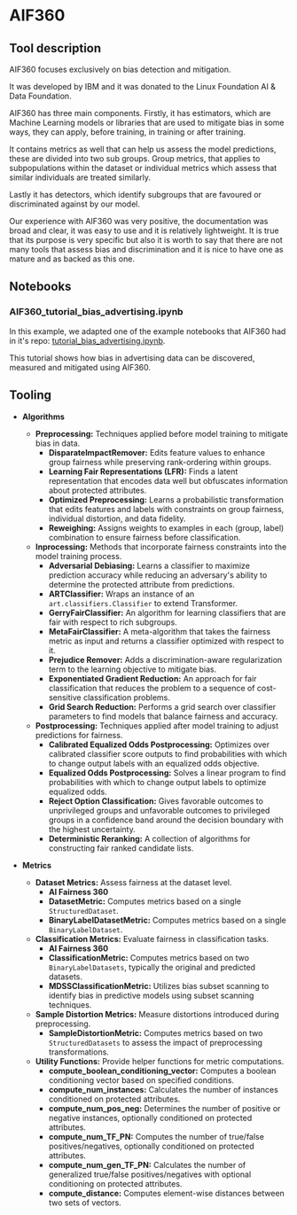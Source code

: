 # AIF360

## Tool description

AIF360 focuses exclusively on bias detection and mitigation.

It was developed by IBM and it was donated to the Linux Foundation AI & Data Foundation.

AIF360 has three main components. Firstly, it has estimators, which are Machine Learning models or libraries that are used to mitigate bias in some ways, they can apply, before training, in training or after training.

It contains metrics as well that can help us assess the model predictions, these are divided into two sub groups. Group metrics, that applies to subpopulations within the dataset or individual metrics which assess that similar individuals are treated similarly.

Lastly it has detectors, which identify subgroups that are favoured or discriminated against by our model.

Our experience with AIF360 was very positive, the documentation was broad and clear, it was easy to use and it is relatively lightweight. It is true that its purpose is very specific but also it is worth to say that there are not many tools that assess bias and discrimination and it is nice to have one as mature and as backed as this one.

## Notebooks

### AIF360_tutorial_bias_advertising.ipynb

In this example, we adapted one of the example notebooks that AIF360 had in it's repo: [tutorial_bias_advertising.ipynb](https://github.com/Trusted-AI/AIF360/blob/main/examples/tutorial_bias_advertising.ipynb).

This tutorial shows how bias in advertising data can be discovered, measured and mitigated using AIF360.

## Tooling

- **Algorithms**
  - **Preprocessing:** Techniques applied before model training to mitigate bias in data.
    - **DisparateImpactRemover:** Edits feature values to enhance group fairness while preserving rank-ordering within groups.
    - **Learning Fair Representations (LFR):** Finds a latent representation that encodes data well but obfuscates information about protected attributes.
    - **Optimized Preprocessing:** Learns a probabilistic transformation that edits features and labels with constraints on group fairness, individual distortion, and data fidelity.
    - **Reweighing:** Assigns weights to examples in each (group, label) combination to ensure fairness before classification.
  - **Inprocessing:** Methods that incorporate fairness constraints into the model training process.
    - **Adversarial Debiasing:** Learns a classifier to maximize prediction accuracy while reducing an adversary's ability to determine the protected attribute from predictions.
    - **ARTClassifier:** Wraps an instance of an `art.classifiers.Classifier` to extend Transformer.
    - **GerryFairClassifier:** An algorithm for learning classifiers that are fair with respect to rich subgroups.
    - **MetaFairClassifier:** A meta-algorithm that takes the fairness metric as input and returns a classifier optimized with respect to it.
    - **Prejudice Remover:** Adds a discrimination-aware regularization term to the learning objective to mitigate bias.
    - **Exponentiated Gradient Reduction:** An approach for fair classification that reduces the problem to a sequence of cost-sensitive classification problems.
    - **Grid Search Reduction:** Performs a grid search over classifier parameters to find models that balance fairness and accuracy.
  - **Postprocessing:** Techniques applied after model training to adjust predictions for fairness.
    - **Calibrated Equalized Odds Postprocessing:** Optimizes over calibrated classifier score outputs to find probabilities with which to change output labels with an equalized odds objective.
    - **Equalized Odds Postprocessing:** Solves a linear program to find probabilities with which to change output labels to optimize equalized odds.
    - **Reject Option Classification:** Gives favorable outcomes to unprivileged groups and unfavorable outcomes to privileged groups in a confidence band around the decision boundary with the highest uncertainty.
    - **Deterministic Reranking:** A collection of algorithms for constructing fair ranked candidate lists.

- **Metrics**
  - **Dataset Metrics:** Assess fairness at the dataset level.
    - **AI Fairness 360**
    - **DatasetMetric:** Computes metrics based on a single `StructuredDataset`.
    - **BinaryLabelDatasetMetric:** Computes metrics based on a single `BinaryLabelDataset`.
  - **Classification Metrics:** Evaluate fairness in classification tasks.
    - **AI Fairness 360**
    - **ClassificationMetric:** Computes metrics based on two `BinaryLabelDatasets`, typically the original and predicted datasets.
    - **MDSSClassificationMetric:** Utilizes bias subset scanning to identify bias in predictive models using subset scanning techniques.
  - **Sample Distortion Metrics:** Measure distortions introduced during preprocessing.
    - **SampleDistortionMetric:** Computes metrics based on two `StructuredDatasets` to assess the impact of preprocessing transformations.
  - **Utility Functions:** Provide helper functions for metric computations.
    - **compute_boolean_conditioning_vector:** Computes a boolean conditioning vector based on specified conditions.
    - **compute_num_instances:** Calculates the number of instances conditioned on protected attributes.
    - **compute_num_pos_neg:** Determines the number of positive or negative instances, optionally conditioned on protected attributes.
    - **compute_num_TF_PN:** Computes the number of true/false positives/negatives, optionally conditioned on protected attributes.
    - **compute_num_gen_TF_PN:** Calculates the number of generalized true/false positives/negatives with optional conditioning on protected attributes.
    - **compute_distance:** Computes element-wise distances between two sets of vectors.
